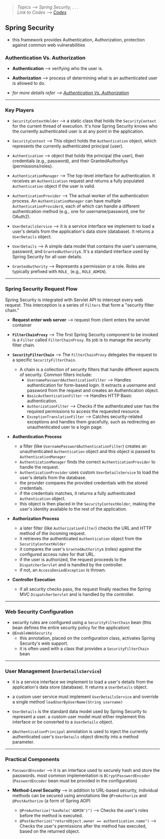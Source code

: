 > *Topics --> Spring Security, . . .*\
> *Link to Codes --> [Codes](../Codes/)*


## Spring Security
- this framework provides Authentication, Authorization, protection against common web vulnerabilities

### Authentication Vs. Authorization
- **Authentication** --> verifying who the user is.
- **Authorization** --> process of determining what is an authenticated user is allowed to do.

- *for more details refer --> [Authentication Vs. Authorization](AuthenticateAuthorize.md)*

---

### Key Players

- `SecurityContextHolder` --> a static class that holds the `SecurityContext` for the current thread of execution. It's how Spring Security knows who the currently authenticated user is at any point in the application.

- `SecurityContext` --> This object holds the `Authentication` object, which represents the currently authenticated principal (user).

- `Authentication` --> object that holds the principal (the user), their credentials (e.g., password), and their GrantedAuthoritys (permissions/roles).

- `AuthenticationManager` --> The top-level interface for authentication. It receives an `Authentication` request and returns a fully populated `Authentication` object if the user is valid.

- `AuthenticationProvider` --> The actual worker of the authentication process. An `AuthenticationManager` can have multiple `AuthenticationProvider`s, each of which can handle a different authentication method (e.g., one for username/password, one for OAuth2).

- `UserDetailsService` --> it is a service interface we implement to load a user's details from the application's data store (database). It returns a `UserDetails` object.

- `UserDetails` --> A simple data model that contains the user's username, password, and `GrantedAuthority`s. It's a standard interface used by Spring Security for all user details.

- `GrantedAuthority` --> Represents a permission or a role. Roles are typically prefixed with `ROLE_` (e.g., `ROLE_ADMIN`).

---

### Spring Security Request Flow
Spring Security is integrated with Servlet API to intercept every web request. This interception is a series of `Filters` that form a "security filter chain."

- **Request enter web server** --> request from client enters the servlet container
- **`FilterChainProxy`** --> The first Spring Security component to be invoked is a `Filter` called `FilterChainProxy`. Its job is to manage the security filter chain.

- **`SecurityFilterChain`** --> The `FilterChainProxy` delegates the request to a specific `SecurityFilterChain`. 
  - A chain is a collection of security filters that handle different aspects of security. Common filters include:
    - `UsernamePasswordAuthenticationFilter` --> Handles authentication for form-based login. It extracts a username and password from the request and creates an Authentication object.
    - `BasicAuthenticationFilter` --> Handles HTTP Basic authentication.
    - `AuthorizationFilter` --> Checks if the authenticated user has the required permissions to access the requested resource.
    - `ExceptionTranslationFilter` --> Catches security-related exceptions and handles them gracefully, such as redirecting an unauthenticated user to a login page.

- **Authentication Process**
  - a filter (like `UsernamePasswordAuthenticationFilter`) creates an unauthenticated `Authentication` object and this object is passed to `AuthenticationManager`
  - `AuthenticationManager` finds the correct `AuthenticationProvider` to handle the request.
  - `AuthenticationProvider` uses custom `UserDetailsService` to load the user's details from the database.
  - the provider compares the provided credentials with the stored credentials.
  - if the credentials matches, it returns a fully authenticated `Authentication` object.
  - this object is then placed in the `SecurityContextHolder`, making the user's identity available to the rest of the application.

- **Authorization Process**
  - a later filter (like `AuthorizationFilter`) checks the URL and HTTP method of the incoming request.
  - it retrieves the authenticated `Authentication` object from the `SecurityContextHolder`
  - it compares the user's `GrantedAuthority`s (roles) against the configured access rules for that URL.
  - if the user is authorized, the request proceeds to the `DispatcherServlet` and is handled by the controller.
  - if not, an `AccessDeniedException` is thrown.

- **Controller Execution**
  - if all security checks pass, the request finally reaches the Spring MVC `DispatcherServlet` and is handled by the controller.


---

### Web Security Configuration
- security rules are configured using a `SecurityFilterChain` bean (this bean defines the entire security policy for the application)
- `@EnableWebSecurity`
  - this annotation, placed on the configuration class, activates Spring Security's web support. 
  - it is often used with a class that provides a `SecurityFilterChain` bean


---

### User Management (`UserDetailsService`)
- it is a service interface we implement to load a user's details from the application's data store (database). It returns a `UserDetails` object.
- a custom user service must implement `UserDetailsService` and override a single method `loadUserByUserName(String username)`
- `UserDetails` is the standard data model used by Spring Security to represent a user. a custom user model must either implement this interface or be converted to a `UserDetails` object.

- `@AuthenticationPrincipal` annotation is used to inject the currently authenticated user's `UserDetails` object directly into a method parameter.

---

### Practical Components
- `PasswordEncoder` --> it is an interface used to securely hash and store the passwords. most common implementation is `BCryptPasswordEncoder` (`PasswordEncoder` bean must be provided in the configuration)

- **Method-Level Security** --> in addition to URL-based security, individual methods can be secured using annotations like `@PreAuthorize` and `@PostAuthorize` (a form of Spring AOP)
  - `@PreAuthorize("hasRole('ADMIN')")` --> Checks the user's roles before the method is executed.
  - `@PostAuthorize("returnObject.owner == authentication.name")` --> Checks the user's permissions after the method has executed, based on the returned object.